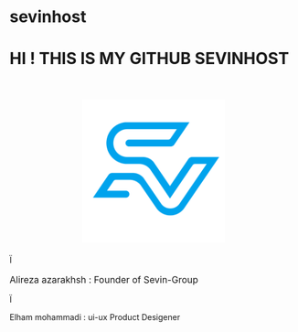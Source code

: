 # sevinhost

<h1> HI ! THIS IS MY GITHUB SEVINHOST </h1>

<section dir""rtl>
<h1 align="center">
  <br>
  <img src="https://github.com/alirezaazarakhsh/alireza/blob/main/sevinlogo2.webp" alt="sevinhost"width="250px">
  
</section>
  <section>
  Ï <p style="font-size:16px;">Alireza azarakhsh : Founder of Sevin-Group</p>
   Ï<p>Elham mohammadi : ui-ux Product Desigener </p> 
  </section>
</h1>
